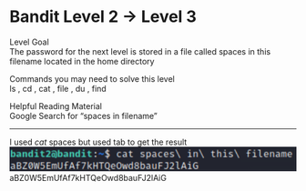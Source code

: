 # Bandit Level 2 → Level 3
Level Goal  
The password for the next level is stored in a file called spaces in this filename located in the home directory

Commands you may need to solve this level  
ls , cd , cat , file , du , find  

Helpful Reading Material  
Google Search for “spaces in filename”  
***
I used *cat* spaces but used tab to get the result  
![Alt text](<Images/Level 3.png>)  
aBZ0W5EmUfAf7kHTQeOwd8bauFJ2lAiG